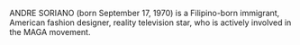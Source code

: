 ANDRE SORIANO (born September 17, 1970) is a Filipino-born immigrant, American fashion designer, reality television star, who is actively involved in the MAGA movement.
